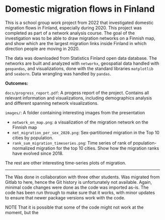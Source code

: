# Domestic migration flows in Finland

This is a school group work project from 2022 that investigated domestic migration flows in Finland, especially during 2020. This project was completed as part of a network analysis course. The goal of the investigation was to be able to draw migration networks on a Finnish map, and show which are the largest migration links inside Finland in which direction people are moving in 2020. 

The data was downloaded from Statistics Finland open data database. The networks are built and analyzed with `networkx`, geospatial data handled with `geopandas`, and visualizations, done with the standard libraries `matplotlib` and `seaborn`. Data wrangling was handled by `pandas`.

**Outcomes:**

`docs/progress_report.pdf`: A progess report of the project. Contains all relevant information and visualizations, including demographics analysis and different spanning network visualizations.

`images/`:
A folder containing interesting images from the presentation

- `network_on_map.png`: a visualization of the migration network on the Finnish map
- `net_migration_per_sex_2020.png`: Sex-partitioned migration in the Top 10 cities by population.
- `rank_sum_migration_timeseries.png`: Time series of rank of population-normalized migration for the top 10 cities. Show how the migration ranks have evolved since 2018.

The rest are other interesting time-series plots of migration.



---
The Was done in collaboration with three other students.
Was migrated from Gitlab to here, hence the Git history is unfortunately not available. Again, minimal code changes were done as the code was imported as-is. The code has been run through to make sure that it works, with minor updates to ensure that newer package versions work with the code.


NOTE That it is possible that some of the code might not work at the moment, but the 
